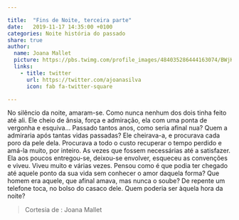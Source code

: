 ```yaml
---

title:  "Fins de Noite, terceira parte"
date:   2019-11-17 14:35:00 +0100
categories: Noite história do passado
share: true
author:
  name: Joana Mallet  
  picture: https://pbs.twimg.com/profile_images/484035286444163074/BWjKd1le_400x400.jpeg
  links:
    - title: twitter
      url: https://twitter.com/ajoanasilva
      icon: fab fa-twitter-square

---
```

No silêncio da noite, amaram-se. Como nunca nenhum dos dois tinha feito até ali. Ele cheio de ânsia, força e admiração, ela com uma ponta de vergonha e esquiva... Passado tantos anos, como seria afinal nua? Quem a admiraria após tantas vidas passadas? Ele cheirava-a, e procurava cada poro da  pele dela. Procurava a todo o custo recuperar o tempo perdido e amá-la muito, por inteiro. As vezes que fossem necessárias até a satisfazer. Ela aos poucos entregou-se, deixou-se envolver, esqueceu as convenções e viveu.  Viveu muito e várias vezes. Pensou como é que podia ter chegado até aquele ponto da sua vida sem conhecer o amor daquela forma? Que homem era aquele, que afinal amava, mas nunca o soube? De repente um telefone toca, no bolso do casaco dele. Quem poderia ser àquela hora da noite?

>Cortesia de : Joana Mallet
